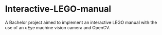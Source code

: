 # Interactive-LEGO-manual
A Bachelor project aimed to implement an interactive LEGO manual with the use of an uEye machine vision camera and OpenCV.
